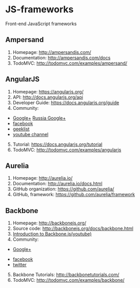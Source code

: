 # JS-frameworks
Front-end JavaScript frameworks

## Ampersand
1. Homepage: http://ampersandjs.com/
2. Documentation: http://ampersandjs.com/docs
3. TodoMVC: http://todomvc.com/examples/ampersand/

## AngularJS

1. Homepage: https://angularjs.org/
2. API: http://docs.angularjs.org/api
3. Developer Guide: https://docs.angularjs.org/guide
4. Community: 
  * [Google+](https://plus.google.com/communities/115368820700870330756) [Russia  Google+](https://plus.google.com/communities/109003572589840580141)
  * [facebook](https://www.facebook.com/pages/Angular-JS-Community/409584905813271)
  * [geeklist](https://geekli.st/community/angularjs)
  * [youtube channel](https://www.youtube.com/user/angularjs)
5. Tutorial: https://docs.angularjs.org/tutorial
6. TodoMVC: http://todomvc.com/examples/angularjs

## Aurelia

1. Homepage: http://aurelia.io/
2. Documentation: http://aurelia.io/docs.html
3. GitHub organization: https://github.com/aurelia/
4. GitHub, framework: https://github.com/aurelia/framework

## Backbone

1. Homepage: http://backbonejs.org/
2. Source code: http://backbonejs.org/docs/backbone.html
3. [Introduction to Backbone.js(youtube)](https://www.youtube.com/playlist?list=PLCE344BDBD8FAC282)
4. Community: 
  + [Google+](https://plus.google.com/communities/116233890145104538372)
  * [facebook](https://www.facebook.com/Backbonejs)
  * [twitter](https://twitter.com/Backbonejs_)
5. Backbone Tutorials: http://backbonetutorials.com/
6. TodoMVC: http://todomvc.com/examples/backbone/

